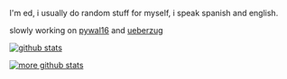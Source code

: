 I'm ed, i usually do random stuff for myself, i speak spanish and english.

slowly working on [pywal16](https://github.com/eylles/pywal16) and [ueberzug](https://github.com/ueber-devel/ueberzug)


[![github stats](https://github-readme-stats.vercel.app/api?username=eylles&show_icons=true&theme=github_dark)](https://github.com/eylles)

[![more github stats](https://github-readme-stats.vercel.app/api/top-langs/?username=eylles&exclude_repo=breeze-hacked-cursor-theme,slickgreeter-pywal,plymouth-blood-fallen,plymouth-preview,Mate-Dynamic-Panel-Transparency,pywal16,NoHarm&layout=compact&theme=github_dark)](https://github.com/eylles)

<!--
**eylles/eylles** is a ✨ _special_ ✨ repository because its `README.md` (this file) appears on your GitHub profile.

### Hi there 👋
Here are some ideas to get you started:

- 🔭 I’m currently working on ...
- 🌱 I’m currently learning ...
- 👯 I’m looking to collaborate on ...
- 🤔 I’m looking for help with ...
- 💬 Ask me about ...
- 📫 How to reach me: ...
- 😄 Pronouns: ...
- ⚡ Fun fact: ...
-->

